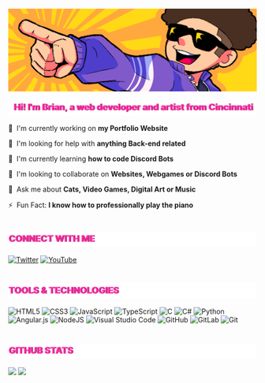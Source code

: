 <p id="banner"></p>
  
<a href="#banner">![banner](https://github.com/ihky/ihky/blob/main/banner.png)</a>

<p id="intro"></p>
  
<a href="#intro">![Hi! I'm Brian, a software developer and artist from Cincinnati](https://github.com/ihky/ihky/blob/main/pfl-intro.png)</a>
  
🔭 &nbsp;I'm currently working on **my Portfolio Website**
  

🤝 &nbsp;I'm looking for help with **anything Back-end related**
  

🌱 &nbsp;I'm currently learning **how to code Discord Bots**
  

👯 &nbsp;I'm looking to collaborate on **Websites, Webgames or Discord Bots**
  

💬 &nbsp;Ask me about **Cats, Video Games, Digital Art or Music**
  

⚡ &nbsp;Fun Fact: **I know how to professionally play the piano**
#

<p id="connect"></p>
  
<a href="#connect">![Connect with me](https://github.com/ihky/ihky/blob/main/pfl-connect.png)</a>
  
<a href="https://twitter.com/itzihky">![Twitter](https://img.shields.io/badge/TWITTER-%231DA1F2.svg?style=for-the-badge&logo=Twitter&logoColor=white)</a>
<a href="https://www.youtube.com/channel/UCic4Y686b5TnTk-xs0mLSGg">![YouTube](https://img.shields.io/badge/YOUTUBE-%23FF0000.svg?style=for-the-badge&logo=YouTube&logoColor=white)</a>

<!--
<a href="#">![Discord](https://img.shields.io/badge/DISCORD-%237289DA.svg?style=for-the-badge&logo=discord&logoColor=white)</a>
-->

#
  
<p id="tools"></p>
  
<a href="#tools">![Tools & Technologies](https://github.com/ihky/ihky/blob/main/pfl-tools.png)</a>

![HTML5](https://img.shields.io/badge/html5-%23E34F26.svg?style=for-the-badge&logo=html5&logoColor=white)
![CSS3](https://img.shields.io/badge/css3-%231572B6.svg?style=for-the-badge&logo=css3&logoColor=white)
![JavaScript](https://img.shields.io/badge/javascript-%23323330.svg?style=for-the-badge&logo=javascript&logoColor=%23F7DF1E)
![TypeScript](https://img.shields.io/badge/typescript-%23007ACC.svg?style=for-the-badge&logo=typescript&logoColor=white)
![C](https://img.shields.io/badge/c-%2300599C.svg?style=for-the-badge&logo=c&logoColor=white)
![C#](https://img.shields.io/badge/c%23-%23239120.svg?style=for-the-badge&logo=c-sharp&logoColor=white)
![Python](https://img.shields.io/badge/python-3670A0?style=for-the-badge&logo=python&logoColor=ffdd54)
![Angular.js](https://img.shields.io/badge/angular.js-%23E23237.svg?style=for-the-badge&logo=angularjs&logoColor=white)
![NodeJS](https://img.shields.io/badge/node.js-6DA55F?style=for-the-badge&logo=node.js&logoColor=white)
![Visual Studio Code](https://img.shields.io/badge/Visual%20Studio%20Code-0078d7.svg?style=for-the-badge&logo=visual-studio-code&logoColor=white)
![GitHub](https://img.shields.io/badge/github-%23121011.svg?style=for-the-badge&logo=github&logoColor=white)
![GitLab](https://img.shields.io/badge/gitlab-%23181717.svg?style=for-the-badge&logo=gitlab&logoColor=white)
![Git](https://img.shields.io/badge/git-%23F05033.svg?style=for-the-badge&logo=git&logoColor=white)
  
#
  
<p id="stats"></p>
  
<a href="#stats">![Github Stats](https://github.com/ihky/ihky/blob/main/pfl-stats.png)</a>

<img height="150px" src="https://github-readme-stats.vercel.app/api?username=ihky&hide_border=true&show_icons=true&include_all_commits=true&count_private=true&line_height=24&text_color=0d1117&icon_color=0d1117&bg_color=ffd916&title_color=0d1117"/> <img height="150px" src="https://github-readme-stats.vercel.app/api/top-langs/?username=ihky&hide=html&hide_border=true&card_width=320&layout=compact&langs_count=7&text_color=0d1117&icon_color=0d1117&bg_color=ffd916&title_color=0d1117"/>
